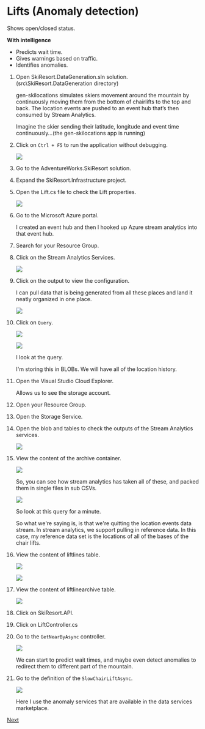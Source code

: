 # Lifts (Anomaly detection)

Shows open/closed status.

**With intelligence**
- Predicts wait time.
- Gives warnings based on traffic.
- Identifies anomalies.

1.	Open SkiResort.DataGeneration.sln solution. (src\SkiResort.DataGeneration directory)

    gen-skilocations simulates skiers movement around the mountain by continuously moving them from the bottom of chairlifts to the top and back. The location events are pushed to an event hub that’s then consumed by Stream Analytics. 

    Imagine the skier sending their latitude, longitude and event time continuously…(the gen-skilocations app is running)

1.	Click on `Ctrl + F5` to run the application without debugging.

    ![](img/image45.jpg)

1.	Go to the AdventureWorks.SkiResort solution.

1.	Expand the SkiResort.Infrastructure project.

1.	Open the Lift.cs file to check the Lift properties.

    ![](img/image46.jpg)

1.	Go to the Microsoft Azure portal.

    I created an event hub and then I hooked up Azure stream analytics into that event hub.

1.	Search for your Resource Group.

1.	Click on the Stream Analytics Services.

    ![](img/image47.jpg)

1.	Click on the output to view the configuration.

    I can pull data that is being generated from all these places and land it neatly organized in one place.

    ![](img/image48.jpg)

1.	Click on `Query`.

    ![](img/image49.jpg)

    ![](img/image50.jpg)

    I look at the query.

    I'm storing this in BLOBs. We will have all of the location history.

1.	Open the Visual Studio Cloud Explorer.

    Allows us to see the storage account.

1.	Open your Resource Group.

1.	Open the Storage Service.

1.	Open the blob and tables to check the outputs of the Stream Analytics services.

    ![](img/image51.jpg)

1.	View the content of the archive container.

    ![](img/image52.jpg)

    So, you can see how stream analytics has taken all of these, and packed them in single files in sub CSVs.

    ![](img/image53.jpg)

    So look at this query for a minute.

    So what we're saying is, is that we're quitting the location events data stream.
    In stream analytics, we support pulling in reference data. In this case, my reference data set is the locations of all of the bases of the chair lifts.

1.	View the content of liftlines table.

    ![](img/image54.jpg)

    ![](img/image55.jpg)

1.	View the content of liftlinearchive table.

    ![](img/image56.jpg)

1.	Click on SkiResort.API.

1.	Click on LiftController.cs

1.	Go to the `GetNearByAsync` controller.

    ![](img/image57.jpg)

    We can start to predict wait times, and maybe even detect anomalies to redirect them to different part of the mountain.

1.	Go to the definition of the `SlowChairLiftAsync`.

    ![](img/image58.jpg)

    Here I use the anomaly services that are available in the data services marketplace.

<a href="05.Dining.md">Next</a>
